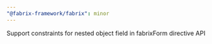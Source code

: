 ```yaml
---
"@fabrix-framework/fabrix": minor
---
```


Support constraints for nested object field in fabrixForm directive API
